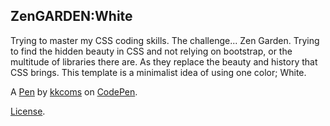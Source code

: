 ZenGARDEN:White
---------------
Trying to master my CSS coding skills. The challenge... Zen Garden. Trying to find the hidden beauty in CSS and not relying on bootstrap, or the multitude of libraries there are. As they replace the beauty and history that CSS brings. This template is a minimalist idea of using one color; White.

A [Pen](https://codepen.io/kkcoms/pen/JjLENNO) by [kkcoms](https://codepen.io/kkcoms) on [CodePen](https://codepen.io).

[License](https://codepen.io/license/pen/JjLENNO).